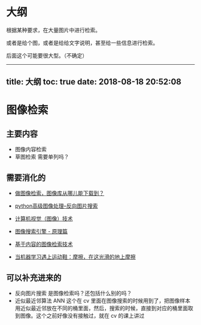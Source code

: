 # 大纲

根据某种要求，在大量图片中进行检索。

或者是给个图，或者是给给文字说明，甚至给一些信息进行检索。

后面这个可能要很大型。（不确定）



---
title: 大纲
toc: true
date: 2018-08-18 20:52:08
---

# 图像检索



## 主要内容

- 图像内容检索
- 草图检索 需要单列吗？



## 需要消化的

- [做图像检索，图像库从哪儿能下载到？](https://www.zhihu.com/question/25039851)
- [python高级图像处理–反向图片搜索](http://nooverfit.com/wp/python%E9%AB%98%E7%BA%A7%E5%9B%BE%E5%83%8F%E5%A4%84%E7%90%86/)

- [计算机视觉（图像）技术](https://www.jianshu.com/p/a08c07b1d352)
- [图像搜索引擎 - 原理篇](https://blog.csdn.net/hyman_yx/article/details/51773691)


- [基于内容的图像检索技术 ](http://www.cs.cmu.edu/~juny/Prof/papers/Part2-CBIR.pdf)

- [当机器学习遇上运动鞋：摩擦，在这光滑的地上摩擦](https://mp.weixin.qq.com/s?__biz=MjM5ODU3OTIyOA==&mid=2650672840&idx=1&sn=81f242c73d0c84adb094ffadeefcd52b&chksm=bec233bb89b5baad8406cdeaf09b6b75ecce4ca41501515e79c27c5b15e7eab24aa816b9cf3d&mpshare=1&scene=1&srcid=0825sp35z9VtoUDBhmeq9uFc#rd)

## 可以补充进来的


- 反向图片搜索 是图像检索吗？还包括什么别的吗？
- 近似最近邻算法 ANN 这个在 cv 里面在图像搜索的时候用到了，把图像样本用近似最近邻放在不同的桶里面，然后，搜索的时候，直接到对应的桶里面取到图像。这个之前好像没有接触过，就在 cv 的课上讲过
